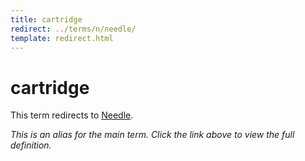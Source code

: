 ```yaml
---
title: cartridge
redirect: ../terms/n/needle/
template: redirect.html
---
```


# cartridge

This term redirects to [Needle](../terms/n/needle/).

*This is an alias for the main term. Click the link above to view the full definition.*
